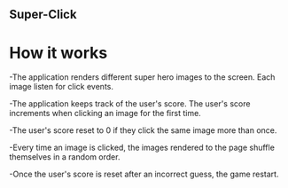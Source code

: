 ## Super-Click

<h1>How it works</h1>

-The application renders different super hero images to the screen. Each image listen for click events.


-The application keeps track of the user's score. The user's score increments when clicking an image for the first time.


-The user's score reset to 0 if they click the same image more than once.


-Every time an image is clicked, the images rendered to the page shuffle themselves in a random order.


-Once the user's score is reset after an incorrect guess, the game restart.